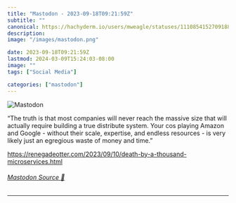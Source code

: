 ```yaml
---
title: "Mastodon - 2023-09-18T09:21:59Z"
subtitle: ""
canonical: https://hachyderm.io/users/mweagle/statuses/111085415270918893
description:
image: "/images/mastodon.png"

date: 2023-09-18T09:21:59Z
lastmod: 2024-03-09T15:24:03-08:00
image: ""
tags: ["Social Media"]

categories: ["mastodon"]
---
```

![Mastodon](/images/mastodon.png)

<p>“The truth is that most companies will never reach the massive size that will actually require building a true distribute system. Your cos playing Amazon and Google - without their scale, expertise, and endless resources - is very likely just an egregious waste of money and time.”</p><p><a href="https://renegadeotter.com/2023/09/10/death-by-a-thousand-microservices.html" target="_blank" rel="nofollow noopener noreferrer" translate="no"><span class="invisible">https://</span><span class="ellipsis">renegadeotter.com/2023/09/10/d</span><span class="invisible">eath-by-a-thousand-microservices.html</span></a></p>


###### [Mastodon Source 🐘](https://hachyderm.io/@mweagle/111085415270918893)

___
